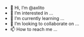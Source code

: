 - 👋 Hi, I’m @axlito
- 👀 I’m interested in ...
- 🌱 I’m currently learning ...
- 💞️ I’m looking to collaborate on ...
- 📫 How to reach me ...

<!---
axlito/axlito is a ✨ special ✨ repository because its `README.md` (this file) appears on your GitHub profile.
You can click the Preview link to take a look at your changes.
--->
